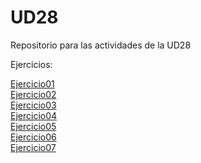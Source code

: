 # UD28
 Repositorio para las actividades de la UD28
 
 Ejercicios:

<a href="https://jordicunillerarivera.github.io/UD28/Ejercicio01/">Ejercicio01</a><br>
<a href="https://jordicunillerarivera.github.io/UD28/Ejercicio02/">Ejercicio02</a><br>
<a href="https://jordicunillerarivera.github.io/UD28/Ejercicio03/">Ejercicio03</a><br>
<a href="https://jordicunillerarivera.github.io/UD28/Ejercicio04/">Ejercicio04</a><br>
<a href="https://jordicunillerarivera.github.io/UD28/Ejercicio05/">Ejercicio05</a><br>
<a href="https://jordicunillerarivera.github.io/UD28/Ejercicio06/">Ejercicio06</a><br>
<a href="https://jordicunillerarivera.github.io/UD28/Ejercicio07/">Ejercicio07</a><br>
